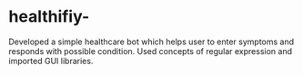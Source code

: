 # healthifiy-
Developed a simple healthcare bot which  helps user to enter  symptoms and responds with possible condition. Used concepts of regular expression and imported GUI libraries. 
